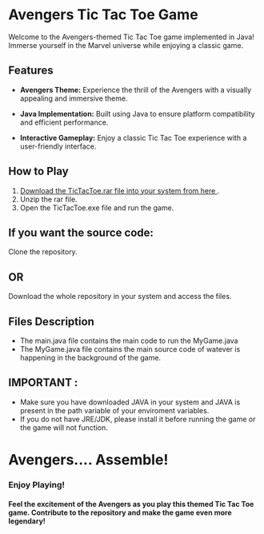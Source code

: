 # Avengers Tic Tac Toe Game

Welcome to the Avengers-themed Tic Tac Toe game implemented in Java! Immerse yourself in the Marvel universe while enjoying a classic game.

## Features

- **Avengers Theme:** Experience the thrill of the Avengers with a visually appealing and immersive theme.
  
- **Java Implementation:** Built using Java to ensure platform compatibility and efficient performance.

- **Interactive Gameplay:** Enjoy a classic Tic Tac Toe experience with a user-friendly interface.

## How to Play

1. [Download the TicTacToe.rar file into your system from here ](https://drive.google.com/file/d/15zUNPm-x7y2NHjVBDvnwOrEz85lzwFX8/view?usp=sharing).
2. Unzip the rar file.
3. Open the TicTacToe.exe file and run the game.

## If you want the source code:
Clone the repository.
## OR
Download the whole repository in your system and access the files.

## Files Description
- The main.java file contains the main code to run the MyGame.java
- The MyGame.java file contains the main source code of watever is happening in the background of the game.

## IMPORTANT : 
- Make sure you have downloaded JAVA in your system and JAVA is present in the path variable of your enviroment variables.
- If you do not have JRE/JDK, please install it before running the game or the game will not function. 

# Avengers.... Assemble!

### Enjoy Playing!
#### Feel the excitement of the Avengers as you play this themed Tic Tac Toe game. Contribute to the repository and make the game even more legendary!

